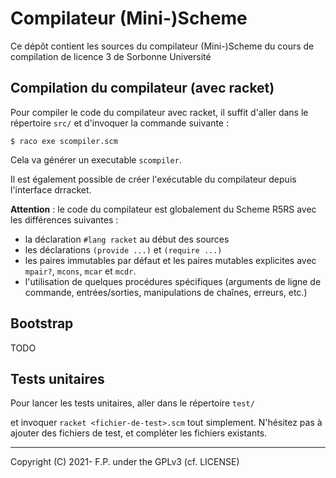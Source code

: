 # Compilateur (Mini-)Scheme

Ce dépôt contient les sources du compilateur (Mini-)Scheme
du cours de compilation de licence 3 de Sorbonne Université

## Compilation du compilateur (avec racket)

Pour compiler le code du compilateur avec racket,
  il suffit d'aller dans le répertoire `src/` et
  d'invoquer la commande suivante :
  
```shell
$ raco exe scompiler.scm
```

Cela va générer un executable `scompiler`.

Il est également possible de créer l'exécutable du compilateur
depuis l'interface drracket.

**Attention** : le code du compilateur est globalement du Scheme
R5RS avec les différences suivantes :

 - la déclaration `#lang racket` au début des sources
 - les déclarations `(provide ...)` et `(require ...)`
 - les paires immutables par défaut et les paires mutables
 explicites avec `mpair?`, `mcons`, `mcar` et `mcdr`.
 - l'utilisation de quelques procédures spécifiques (arguments de 
 ligne de commande, entrées/sorties, manipulations de chaînes, erreurs, etc.)


## Bootstrap

TODO

## Tests unitaires

Pour lancer les tests unitaires, aller dans le répertoire `test/`

et invoquer `racket <fichier-de-test>.scm`  tout simplement.
N'hésitez pas à ajouter des fichiers de test, et compléter
les fichiers existants.


----
Copyright (C) 2021- F.P. under the GPLv3 (cf. LICENSE)
